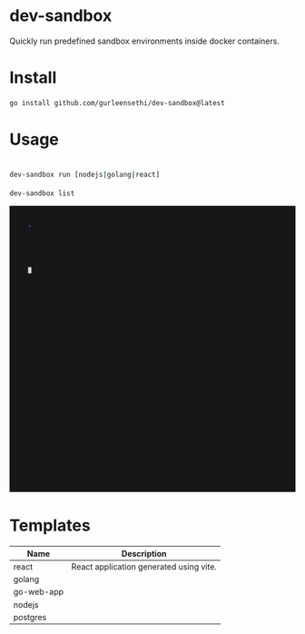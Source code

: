 # dev-sandbox

Quickly run predefined sandbox environments inside docker containers.

# Install

```bash
go install github.com/gurleensethi/dev-sandbox@latest
```

# Usage

```bash

dev-sandbox run [nodejs|golang|react]

dev-sandbox list

```

<img alt="Welcome to VHS" src="https://raw.githubusercontent.com/gurleensethi/dev-sandbox/main/out.gif" />

# Templates

| Name | Description |
| ---- | ----------- |
| react | React application generated using vite.
| golang |  |
| go-web-app |  |
| nodejs |  |
| postgres |  |
